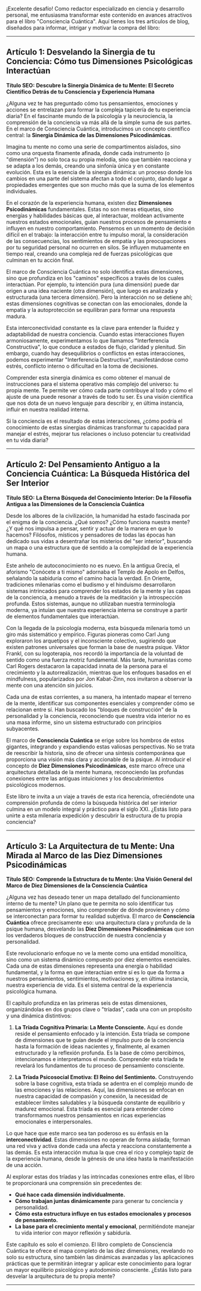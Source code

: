 ¡Excelente desafío! Como redactor especializado en ciencia y desarrollo personal, me entusiasma transformar este contenido en avances atractivos para el libro "Consciencia Cuántica". Aquí tienes los tres artículos de blog, diseñados para informar, intrigar y motivar la compra del libro:

---

## Artículo 1: Desvelando la Sinergia de tu Conciencia: Cómo tus Dimensiones Psicológicas Interactúan

**Título SEO:** **Descubre la Sinergia Dinámica de tu Mente: El Secreto Científico Detrás de tu Consciencia y Experiencia Humana**



¿Alguna vez te has preguntado cómo tus pensamientos, emociones y acciones se entrelazan para formar la compleja tapicería de tu experiencia diaria? En el fascinante mundo de la psicología y la neurociencia, la comprensión de la conciencia va más allá de la simple suma de sus partes. En el marco de Consciencia Cuántica, introducimos un concepto científico central: la **Sinergia Dinámica de las Dimensiones Psicodinámicas**.

Imagina tu mente no como una serie de compartimentos aislados, sino como una orquesta finamente afinada, donde cada instrumento (o "dimensión") no solo toca su propia melodía, sino que también reacciona y se adapta a los demás, creando una sinfonía única y en constante evolución. Esta es la esencia de la sinergia dinámica: un proceso donde los cambios en una parte del sistema afectan a todo el conjunto, dando lugar a propiedades emergentes que son mucho más que la suma de los elementos individuales.

En el corazón de la experiencia humana, existen diez **Dimensiones Psicodinámicas** fundamentales. Estas no son meras etiquetas, sino energías y habilidades básicas que, al interactuar, moldean activamente nuestros estados emocionales, guían nuestros procesos de pensamiento e influyen en nuestro comportamiento. Pensemos en un momento de decisión difícil en el trabajo: la interacción entre tu impulso moral, la consideración de las consecuencias, los sentimientos de empatía y las preocupaciones por tu seguridad personal no ocurren en silos. Se influyen mutuamente en tiempo real, creando una compleja red de fuerzas psicológicas que culminan en tu acción final.

El marco de Consciencia Cuántica no solo identifica estas dimensiones, sino que profundiza en los "caminos" específicos a través de los cuales interactúan. Por ejemplo, tu intención pura (una dimensión) puede dar origen a una idea naciente (otra dimensión), que luego es analizada y estructurada (una tercera dimensión). Pero la interacción no se detiene ahí; estas dimensiones cognitivas se conectan con las emocionales, donde la empatía y la autoprotección se equilibran para formar una respuesta madura.

Esta interconectividad constante es la clave para entender la fluidez y adaptabilidad de nuestra conciencia. Cuando estas interacciones fluyen armoniosamente, experimentamos lo que llamamos "Interferencia Constructiva", lo que conduce a estados de flujo, claridad y plenitud. Sin embargo, cuando hay desequilibrios o conflictos en estas interacciones, podemos experimentar "Interferencia Destructiva", manifestándose como estrés, conflicto interno o dificultad en la toma de decisiones.

Comprender esta sinergia dinámica es como obtener el manual de instrucciones para el sistema operativo más complejo del universo: tu propia mente. Te permite ver cómo cada parte contribuye al todo y cómo el ajuste de una puede resonar a través de todo tu ser. Es una visión científica que nos dota de un nuevo lenguaje para describir y, en última instancia, influir en nuestra realidad interna.

Si la conciencia es el resultado de estas interacciones, ¿cómo podría el conocimiento de estas sinergias dinámicas transformar tu capacidad para manejar el estrés, mejorar tus relaciones o incluso potenciar tu creatividad en tu vida diaria?

---

## Artículo 2: Del Pensamiento Antiguo a la Conciencia Cuántica: La Búsqueda Histórica del Ser Interior

**Título SEO:** **La Eterna Búsqueda del Conocimiento Interior: De la Filosofía Antigua a las Dimensiones de la Consciencia Cuántica**



Desde los albores de la civilización, la humanidad ha estado fascinada por el enigma de la conciencia. ¿Qué somos? ¿Cómo funciona nuestra mente? ¿Y qué nos impulsa a pensar, sentir y actuar de la manera en que lo hacemos? Filósofos, místicos y pensadores de todas las épocas han dedicado sus vidas a desentrañar los misterios del "ser interior", buscando un mapa o una estructura que dé sentido a la complejidad de la experiencia humana.

Este anhelo de autoconocimiento no es nuevo. En la antigua Grecia, el aforismo "Conócete a ti mismo" adornaba el Templo de Apolo en Delfos, señalando la sabiduría como el camino hacia la verdad. En Oriente, tradiciones milenarias como el budismo y el hinduismo desarrollaron sistemas intrincados para comprender los estados de la mente y las capas de la conciencia, a menudo a través de la meditación y la introspección profunda. Estos sistemas, aunque no utilizaban nuestra terminología moderna, ya intuían que nuestra experiencia interna se construye a partir de elementos fundamentales que interactúan.

Con la llegada de la psicología moderna, esta búsqueda milenaria tomó un giro más sistemático y empírico. Figuras pioneras como Carl Jung exploraron los arquetipos y el inconsciente colectivo, sugiriendo que existen patrones universales que forman la base de nuestra psique. Viktor Frankl, con su logoterapia, nos recordó la importancia de la voluntad de sentido como una fuerza motriz fundamental. Más tarde, humanistas como Carl Rogers destacaron la capacidad innata de la persona para el crecimiento y la autorrealización, mientras que los enfoques basados en el mindfulness, popularizados por Jon Kabat-Zinn, nos invitaron a observar la mente con una atención sin juicios.

Cada una de estas corrientes, a su manera, ha intentado mapear el terreno de la mente, identificar sus componentes esenciales y comprender cómo se relacionan entre sí. Han buscado los "bloques de construcción" de la personalidad y la conciencia, reconociendo que nuestra vida interior no es una masa informe, sino un sistema estructurado con principios subyacentes.

El marco de **Consciencia Cuántica** se erige sobre los hombros de estos gigantes, integrando y expandiendo estas valiosas perspectivas. No se trata de reescribir la historia, sino de ofrecer una síntesis contemporánea que proporciona una visión más clara y accionable de la psique. Al introducir el concepto de **Diez Dimensiones Psicodinámicas**, este marco ofrece una arquitectura detallada de la mente humana, reconociendo las profundas conexiones entre las antiguas intuiciones y los descubrimientos psicológicos modernos.

Este libro te invita a un viaje a través de esta rica herencia, ofreciéndote una comprensión profunda de cómo la búsqueda histórica del ser interior culmina en un modelo integral y práctico para el siglo XXI. ¿Estás listo para unirte a esta milenaria expedición y descubrir la estructura de tu propia conciencia?

---

## Artículo 3: La Arquitectura de tu Mente: Una Mirada al Marco de las Diez Dimensiones Psicodinámicas

**Título SEO:** **Comprende la Estructura de tu Mente: Una Visión General del Marco de Diez Dimensiones de la Consciencia Cuántica**



¿Alguna vez has deseado tener un mapa detallado del funcionamiento interno de tu mente? Un plano que te permita no solo identificar tus pensamientos y emociones, sino comprender de dónde provienen y cómo se interconectan para formar tu realidad subjetiva. El marco de **Consciencia Cuántica** ofrece precisamente eso: una arquitectura clara y profunda de la psique humana, desvelando las **Diez Dimensiones Psicodinámicas** que son los verdaderos bloques de construcción de nuestra conciencia y personalidad.

Este revolucionario enfoque no ve la mente como una entidad monolítica, sino como un sistema dinámico compuesto por diez elementos esenciales. Cada una de estas dimensiones representa una energía o habilidad fundamental, y la forma en que interactúan entre sí es lo que da forma a nuestros pensamientos, sentimientos, motivaciones y, en última instancia, nuestra experiencia de vida. Es el sistema central de la experiencia psicológica humana.

El capítulo profundiza en las primeras seis de estas dimensiones, organizándolas en dos grupos clave o "tríadas", cada una con un propósito y una dinámica distintivos:

1.  **La Tríada Cognitiva Primaria: La Mente Consciente.** Aquí es donde reside el pensamiento enfocado y la intención. Esta tríada se compone de dimensiones que te guían desde el impulso puro de la conciencia hasta la formación de ideas nacientes y, finalmente, al examen estructurado y la reflexión profunda. Es la base de cómo percibimos, intencionamos e interpretamos el mundo. Comprender esta tríada te revelará los fundamentos de tu proceso de pensamiento consciente.

2.  **La Tríada Psicosocial Emotiva: El Reino del Sentimiento.** Construyendo sobre la base cognitiva, esta tríada se adentra en el complejo mundo de las emociones y las relaciones. Aquí, las dimensiones se enfocan en nuestra capacidad de compasión y conexión, la necesidad de establecer límites saludables y la búsqueda constante de equilibrio y madurez emocional. Esta tríada es esencial para entender cómo transformamos nuestros pensamientos en ricas experiencias emocionales e interpersonales.

Lo que hace que este marco sea tan poderoso es su énfasis en la **interconectividad**. Estas dimensiones no operan de forma aislada; forman una red viva y activa donde cada una afecta y reacciona constantemente a las demás. Es esta interacción mutua la que crea el rico y complejo tapiz de la experiencia humana, desde la génesis de una idea hasta la manifestación de una acción.

Al explorar estas dos tríadas y las intrincadas conexiones entre ellas, el libro te proporcionará una comprensión sin precedentes de:
*   **Qué hace cada dimensión individualmente.**
*   **Cómo trabajan juntas dinámicamente** para generar tu conciencia y personalidad.
*   **Cómo esta estructura influye en tus estados emocionales y procesos de pensamiento.**
*   **La base para el crecimiento mental y emocional**, permitiéndote manejar tu vida interior con mayor reflexión y sabiduría.

Este capítulo es solo el comienzo. El libro completo de Consciencia Cuántica te ofrece el mapa completo de las diez dimensiones, revelando no solo su estructura, sino también las dinámicas avanzadas y las aplicaciones prácticas que te permitirán integrar y aplicar este conocimiento para lograr un mayor equilibrio psicológico y autodominio consciente. ¿Estás listo para desvelar la arquitectura de tu propia mente?

---